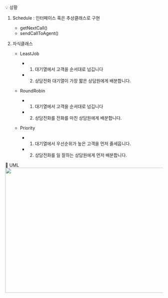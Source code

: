 💡 상황
  1. Schedule : 인터페이스 혹은 추상클래스로 구현
     
     - getNextCall()
     - sendCallToAgent()
  2. 자식클래스         

     - LeastJob  
       - 1. 대기열에서 고객을 순서대로 넘깁니다
       - 2. 상담전화 대기열이 가장 짧은 상담원에게 배분합니다.
        
      - RoundRobin
        - 1. 대기열에서 고객을 순서대로 넘깁니다
        - 2. 상담전화를 전화를 마친 상담원에게 배분합니다.
                            
      - Priority 
         - 1. 대기열에서 우선순위가 높은 고객을 먼저 줄세웁니다.
         - 2. 상담전화를 일 잘하는 상담원에게 먼저 배분합니다.

📁 UML
<img src = "https://github.com/senikim/WooriFIS_Projects/assets/113660954/8d309bbd-1ba1-45e2-a3a7-431cf5114320" width = "800" height = "400"/>
